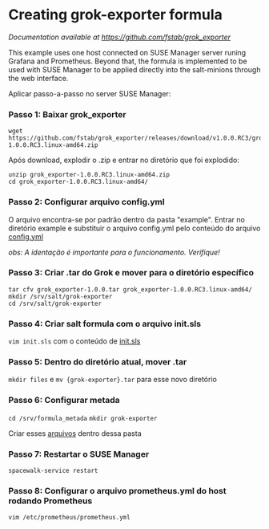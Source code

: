 # Creating grok-exporter formula

*Documentation available at https://github.com/fstab/grok_exporter*

This example uses one host connected on SUSE Manager server runing Grafana and Prometheus. Beyond that, the formula is implemented to be used with SUSE Manager to be applied directly into the salt-minions through the web interface.

Aplicar passo-a-passo no server SUSE Manager: 

### Passo 1: Baixar grok_exporter
```
wget https://github.com/fstab/grok_exporter/releases/download/v1.0.0.RC3/grok_exporter-1.0.0.RC3.linux-amd64.zip
```
Após download, explodir o .zip e entrar no diretório que foi explodido:
```
unzip grok_exporter-1.0.0.RC3.linux-amd64.zip
cd grok_exporter-1.0.0.RC3.linux-amd64/
``` 
### Passo 2: Configurar arquivo config.yml
O arquivo encontra-se por padrão dentro da pasta "example". Entrar no diretório example e substituir o arquivo config.yml pelo conteúdo do arquivo <a href="https://github.com/gbrlins/grok-exporter-formula/blob/master/config.yml">config.yml</a>

*obs: A identação é importante para o funcionamento. Verifique!*

### Passo 3: Criar .tar do Grok e mover para o diretório específico
```
tar cfv grok_exporter-1.0.0.tar grok_exporter-1.0.0.RC3.linux-amd64/
mkdir /srv/salt/grok-exporter
cd /srv/salt/grok-exporter
```
### Passo 4: Criar salt formula com o arquivo init.sls
```vim init.sls``` com o conteúdo de <a href="https://github.com/gbrlins/grok-exporter-formula/blob/master/init.sls">init.sls</a>

### Passo 5: Dentro do diretório atual, mover .tar
```mkdir files``` e ```mv {grok-exporter}.tar``` para esse novo diretório

### Passo 6: Configurar metada
```cd /srv/formula_metada```
```mkdir grok-exporter```

Criar esses <a href="https://github.com/gbrlins/grok-exporter/blob/master/arquivos">arquivos</a> dentro dessa pasta

### Passo 7: Restartar o SUSE Manager
```spacewalk-service restart```

### Passo 8: Configurar o arquivo prometheus.yml do host rodando Prometheus
```vim /etc/prometheus/prometheus.yml```
